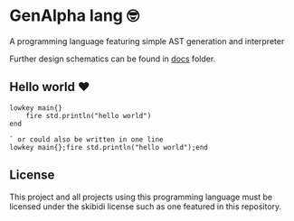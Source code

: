 # GenAlpha lang 🤓

A programming language featuring simple AST generation and interpreter

Further design schematics can be found in [docs](docs/README.md) folder.

## Hello world ❤️

```gal
lowkey main{}
    fire std.println("hello world")
end

` or could also be written in one line
lowkey main{};fire std.println("hello world");end
```

## License

This project and all projects using this programming language must be licensed under the skibidi license such as one featured in this repository.